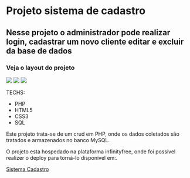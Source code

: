 <h1>Projeto sistema de cadastro</h1>
<h2>Nesse projeto o administrador pode realizar login, cadastrar um novo cliente editar e excluir da base de dados </h2>
<h3>Veja o layout do projeto</h3>
<img src="https://github.com/LucineiaSilvah/crud-php/assets/90657609/f7d8823b-a46f-4587-b0af-c598c441af18">
<img src=https://github.com/LucineiaSilvah/crud-php/assets/90657609/7870e314-b15c-465a-b4d7-f74a3cae6880">
<img src="https://github.com/LucineiaSilvah/crud-php/assets/90657609/f68998aa-673d-4eee-aaa4-0f0fce62ab41">
<p>TECHS:</p>
<ul>
  <li>
 PHP
  </li>
  <li>
  HTML5
  </li>
  <li>
  CSS3 
  </li>
  <li>
    SQL
  </li>
</ul>
<p>
 Este projeto trata-se de um crud em PHP, onde os dados coletados são tratados e armazenados no banco MySQL.
</p>
<p>
  O projeto esta hospedado na plataforma infinityfree, onde foi possivel realizer o deploy para torná-lo  disponível em:.
</p>
<a target="_blank" href="http://sistemacadastro.kesug.com/usuarios.php">Sistema Cadastro</a>


